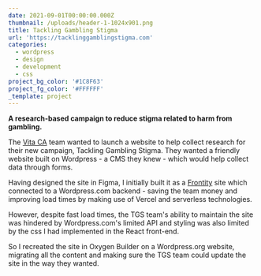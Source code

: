 ```yaml
---
date: 2021-09-01T00:00:00.000Z
thumbnail: /uploads/header-1-1024x901.png
title: Tackling Gambling Stigma
url: 'https://tacklinggamblingstigma.com'
categories:
  - wordpress
  - design
  - development
  - css
project_bg_color: '#1C8F63'
project_fg_color: '#FFFFFF'
_template: project
---
```



**A research-based campaign to reduce stigma related to harm from gambling.**

The [Vita CA](https://vitaca.co.uk) team wanted to launch a website to help collect research for their new campaign, Tackling Gambling Stigma. They wanted a friendly website built on Wordpress - a CMS they knew - which would help collect data through forms.

Having designed the site in Figma, I initially built it as a [Frontity](https://frontity.org/) site which connected to a Wordpress.com backend - saving the team money and improving load times by making use of Vercel and serverless technologies.

However, despite fast load times, the TGS team's ability to maintain the site was hindered by Wordpress.com's limited API and styling was also limited by the css I had implemented in the React front-end.

So I recreated the site in Oxygen Builder on a Wordpress.org website, migrating all the content and making sure the TGS team could update the site in the way they wanted.
